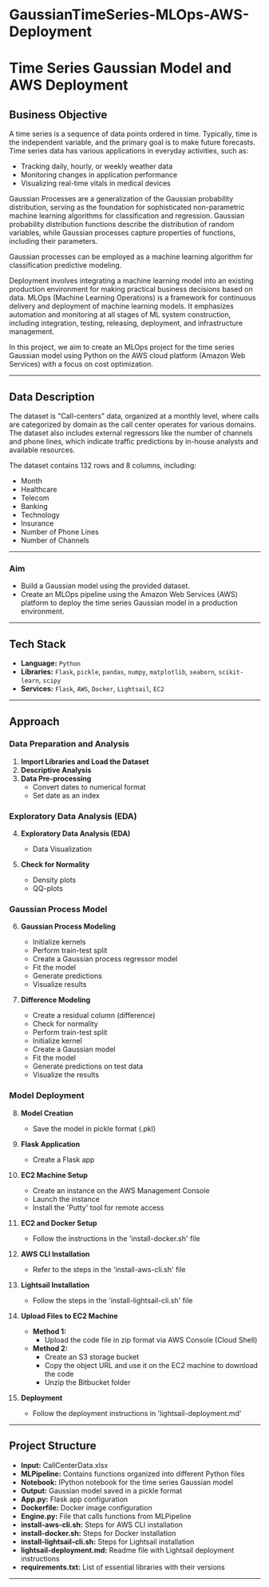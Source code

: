 # GaussianTimeSeries-MLOps-AWS-Deployment

# Time Series Gaussian Model and AWS Deployment

## Business Objective

A time series is a sequence of data points ordered in time. Typically, time is the independent variable, and the primary goal is to make future forecasts. Time series data has various applications in everyday activities, such as:

- Tracking daily, hourly, or weekly weather data
- Monitoring changes in application performance
- Visualizing real-time vitals in medical devices

Gaussian Processes are a generalization of the Gaussian probability distribution, serving as the foundation for sophisticated non-parametric machine learning algorithms for classification and regression. Gaussian probability distribution functions describe the distribution of random variables, while Gaussian processes capture properties of functions, including their parameters.

Gaussian processes can be employed as a machine learning algorithm for classification predictive modeling.

Deployment involves integrating a machine learning model into an existing production environment for making practical business decisions based on data. MLOps (Machine Learning Operations) is a framework for continuous delivery and deployment of machine learning models. It emphasizes automation and monitoring at all stages of ML system construction, including integration, testing, releasing, deployment, and infrastructure management.

In this project, we aim to create an MLOps project for the time series Gaussian model using Python on the AWS cloud platform (Amazon Web Services) with a focus on cost optimization.

---

## Data Description

The dataset is "Call-centers" data, organized at a monthly level, where calls are categorized by domain as the call center operates for various domains. The dataset also includes external regressors like the number of channels and phone lines, which indicate traffic predictions by in-house analysts and available resources.

The dataset contains 132 rows and 8 columns, including:
- Month
- Healthcare
- Telecom
- Banking
- Technology
- Insurance
- Number of Phone Lines
- Number of Channels

---

### Aim

- Build a Gaussian model using the provided dataset.
- Create an MLOps pipeline using the Amazon Web Services (AWS) platform to deploy the time series Gaussian model in a production environment.

---

## Tech Stack

- **Language:** `Python`
- **Libraries:** `Flask`, `pickle`, `pandas`, `numpy`, `matplotlib`, `seaborn`, `scikit-learn`, `scipy`
- **Services:** `Flask`, `AWS`, `Docker`, `Lightsail`, `EC2`

---

## Approach

### Data Preparation and Analysis

1. **Import Libraries and Load the Dataset**
2. **Descriptive Analysis**
3. **Data Pre-processing**
    - Convert dates to numerical format
    - Set date as an index

### Exploratory Data Analysis (EDA)

4. **Exploratory Data Analysis (EDA)**
    - Data Visualization

5. **Check for Normality**
    - Density plots
    - QQ-plots

### Gaussian Process Model

6. **Gaussian Process Modeling**
    - Initialize kernels
    - Perform train-test split
    - Create a Gaussian process regressor model
    - Fit the model
    - Generate predictions
    - Visualize results

7. **Difference Modeling**
    - Create a residual column (difference)
    - Check for normality
    - Perform train-test split
    - Initialize kernel
    - Create a Gaussian model
    - Fit the model
    - Generate predictions on test data
    - Visualize the results

### Model Deployment

8. **Model Creation**
    - Save the model in pickle format (.pkl)

9. **Flask Application**
    - Create a Flask app

10. **EC2 Machine Setup**
    - Create an instance on the AWS Management Console
    - Launch the instance
    - Install the 'Putty' tool for remote access

11. **EC2 and Docker Setup**
    - Follow the instructions in the 'install-docker.sh' file

12. **AWS CLI Installation**
    - Refer to the steps in the 'install-aws-cli.sh' file

13. **Lightsail Installation**
    - Follow the steps in the 'install-lightsail-cli.sh' file

14. **Upload Files to EC2 Machine**
    - **Method 1:**
        - Upload the code file in zip format via AWS Console (Cloud Shell)
    - **Method 2:**
        - Create an S3 storage bucket
        - Copy the object URL and use it on the EC2 machine to download the code
        - Unzip the Bitbucket folder

15. **Deployment**
    - Follow the deployment instructions in 'lightsail-deployment.md'

---

## Project Structure

- **Input:** CallCenterData.xlsx
- **MLPipeline:** Contains functions organized into different Python files
- **Notebook:** IPython notebook for the time series Gaussian model
- **Output:** Gaussian model saved in a pickle format
- **App.py:** Flask app configuration
- **Dockerfile:** Docker image configuration
- **Engine.py:** File that calls functions from MLPipeline
- **install-aws-cli.sh:** Steps for AWS CLI installation
- **install-docker.sh:** Steps for Docker installation
- **install-lightsail-cli.sh:** Steps for Lightsail installation
- **lightsail-deployment.md:** Readme file with Lightsail deployment instructions
- **requirements.txt:** List of essential libraries with their versions

---
